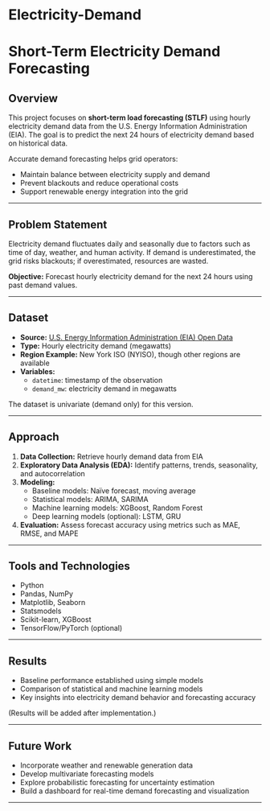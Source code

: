 # Electricity-Demand

# Short-Term Electricity Demand Forecasting  

## Overview  
This project focuses on **short-term load forecasting (STLF)** using hourly electricity demand data from the U.S. Energy Information Administration (EIA). The goal is to predict the next 24 hours of electricity demand based on historical data.  

Accurate demand forecasting helps grid operators:  
- Maintain balance between electricity supply and demand  
- Prevent blackouts and reduce operational costs  
- Support renewable energy integration into the grid  

---

## Problem Statement  
Electricity demand fluctuates daily and seasonally due to factors such as time of day, weather, and human activity. If demand is underestimated, the grid risks blackouts; if overestimated, resources are wasted.  

**Objective:** Forecast hourly electricity demand for the next 24 hours using past demand values.  

---

## Dataset  
- **Source:** [U.S. Energy Information Administration (EIA) Open Data](https://www.eia.gov/opendata/)  
- **Type:** Hourly electricity demand (megawatts)  
- **Region Example:** New York ISO (NYISO), though other regions are available  
- **Variables:**  
  - `datetime`: timestamp of the observation  
  - `demand_mw`: electricity demand in megawatts  

The dataset is univariate (demand only) for this version.  

---

## Approach  
1. **Data Collection:** Retrieve hourly demand data from EIA  
2. **Exploratory Data Analysis (EDA):** Identify patterns, trends, seasonality, and autocorrelation  
3. **Modeling:**  
   - Baseline models: Naïve forecast, moving average  
   - Statistical models: ARIMA, SARIMA  
   - Machine learning models: XGBoost, Random Forest  
   - Deep learning models (optional): LSTM, GRU  
4. **Evaluation:** Assess forecast accuracy using metrics such as MAE, RMSE, and MAPE  

---

## Tools and Technologies  
- Python  
- Pandas, NumPy  
- Matplotlib, Seaborn  
- Statsmodels  
- Scikit-learn, XGBoost  
- TensorFlow/PyTorch (optional)  

---

## Results  
- Baseline performance established using simple models  
- Comparison of statistical and machine learning models  
- Key insights into electricity demand behavior and forecasting accuracy  

(Results will be added after implementation.)  

---

## Future Work  
- Incorporate weather and renewable generation data  
- Develop multivariate forecasting models  
- Explore probabilistic forecasting for uncertainty estimation  
- Build a dashboard for real-time demand forecasting and visualization  

---
